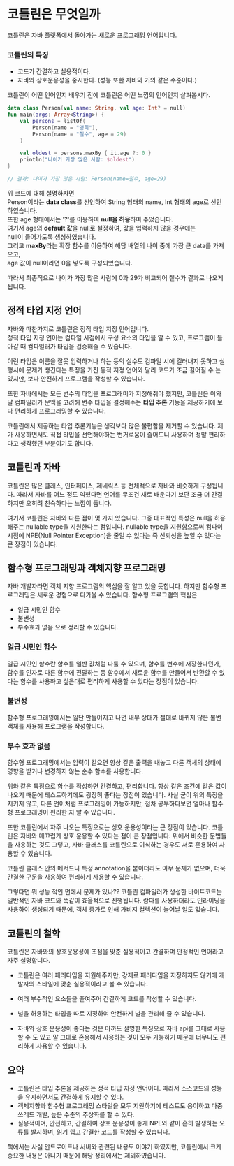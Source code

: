 # 코틀린은 무엇일까
코틀린은 자바 플랫폼에서 돌아가는 새로운 프로그래밍 언어입니다.

### 코틀린의 특징
* 코드가 간결하고 실용적이다.
* 자바와 상호운용성을 중시한다. (성능 또한 자바와 거의 같은 수준이다.)

코틀린이 어떤 언어인지 배우기 전에 코틀린은 어떤 느낌의 언어인지 살펴봅시다.
```kotlin
data class Person(val name: String, val age: Int? = null)
fun main(args: Array<String>) {
    val persons = listOf(
        Person(name = "영희"),
        Person(name = "철수", age = 29)
    )

    val oldest = persons.maxBy { it.age ?: 0 }
    println("나이가 가장 많은 사람: $oldest")
}

// 결과: 나이가 가장 많은 사람: Person(name=철수, age=29)
```

위 코드에 대해 설명하자면 <br>
Person이라는 **data class**를 선언하여 String 형태의 name, Int 형태의 age로 선언하였습니다.<br> 또한 age 형태에서는 '?'를 이용하여 **null을 허용**하여 주었습니다.<br> 여기서 age의 **default 값**을 null로 설정하여, 값을 입력하지 않을 경우에는<br> null이 들어가도록 생성하였습니다. <br>
그리고 **maxBy**라는 확장 함수를 이용하여 
해당 배열의 나이 중에 가장 큰 data를 가져오고,<br>
age 값이 null이라면 0을 넣도록 구성되었습니다.

따라서 최종적으로 나이가 가장 많은 사람에 0과 29가 비교되어 철수가 결과로 나오게 됩니다.

## 정적 타입 지정 언어
자바와 마찬가지로 코틀린은 정적 타입 지정 언어입니다. <br>
정적 타입 지정 언어는 컴파일 시점에서 구성 요소의 타입을 알 수 있고, 프로그램이 돌아갈 때 컴파일러가 타입을 겁증해줄 수 있습니다.

이런 타입은 이름을 잘못 입력하거나 하는 등의 실수도 컴파일 시에 걸러내지 못하고 실행시에 문제가 생긴다는 특징을 가진 동적 지정 언어와 달리 코드가 조금 길어질 수 는 있지만, 
보다 안전하게 프로그램을 작성할 수 있습니다.

또한 자바에서는 모든 변수의 타입을 프로그래머가 지정해줘야 했지만, 코틀린은 이와 달 컴파일러가 문맥을 고려해 변수 타입을 결정해주는 **타입 추론** 기능을 제공하기에 보다 편리하게 프로그래밍할 수 있습니다.

코틀린에서 제공하는 타입 추론기능은 생각보다 많은 불편함을 제거할 수 있습니다. 제가 사용하면서도 직접 타입을 선언해야하는 번거로움이 줄어드니 사용하며 정말 편리하다고 생각했던 부분이기도 합니다.

## 코틀린과 자바
코틀린은 많은 클래스, 인터페이스, 제네릭스 등 전체적으로 자바와 비슷하게 구성됩니다. 따라서 자바를 어느 정도 익혔다면 언어를 무조건 새로 배운다기 보단 조금 더 간결하지만 오히려 친숙하다는 느낌이 듭니다.

여기서 코틀린은 자바와 다른 점이 몇 가지 있습니다. 그중 대표적인 특성은 null을 허용해주는 nullable type을 지원한다는 점입니다.
nullable type을 지원함으로써 컴파이 시점에 NPE(Null Pointer Exception)을 줄일 수 있다는 즉 신뢰성을 높일 수 있다는 큰 장점이 있습니다. 

## 함수형 프로그래밍과 객체지향 프로그래밍
자바 개발자라면 객체 지향 프로그램의 핵심을 잘 알고 있을 듯합니다.
하지만 함수형 프로그래밍은 새로운 경험으로 다가올 수 있습니다.
함수형 프로그램의 핵심은
* 일급 시민인 함수 
* 불변성
* 부수효과 없음
으로 정리할 수 있습니다.

### 일급 시민인 함수
일급 시민인 함수란 함수를 일반 값처럼 다룰 수 있으며, 함수를 변수에 저장한다던가, 함수를 인자로 다른 함수에 전달하는 등 함수에서 새로운 함수를 만들어서 반환할 수 있다는 함수를 사용하고 싶은대로 편리하게 사용할 수 있다는 장점이 있습니다.

### 불변성 
함수형 프로그래밍에서는 일단 만들어지고 나면 내부 상태가 절대로 바뀌지 않은 불변 객체를 사용해 프로그램을 작성합니다.

### 부수 효과 없음
함수형 프로그래밍에서는 입력이 같으면 항상 같은 출력을 내놓고 다른 객체의 상태에 영향을 받거나 변경하지 않는 순수 함수를 사용합니다.

위와 같은 특징으로 함수를 작성하면 간결하고, 편리합니다. 항상 같은 조건에 같은 값이 나오기 때문에 테스트하기에도 굉장히 좋다는 장점이 있습니다. 사실 굳이 위의 특징을 지키지 않고, 다른 언어처럼 프로그래밍이 가능하지만, 점차 공부하다보면 얼마나 함수형 프로그래밍이 편리한 지 알 수 있습니다.

또한 코틀린에서 자주 나오는 특징으로는 상호 운용성이라는 큰 장점이 있습니다. 코틀린은 자바와 매끄럽게 상호 운용할 수 있다는 점이 큰 장점입니다. 위에서 비슷한 문법들을 사용하는 것도 그렇고, 자바 클래스를 코틀린으로 이식하는 경우도 서로 혼용하여 사용할 수 있습니다.

코틀린 클래스 안의 메서드나 특정 annotation을 붙이더라도 아무 문제가 없으며, 더욱 간결한 구문을 사용하여 편리하게 사용할 수 있습니다.

그렇다면 뭐 성능 적인 면에서 문제가 있나??
코틀린 컴파일러가 생성한 바이트코드는 일반적인 자바 코드와 똑같이 효율적으로 진행됩니다. 람다를 사용하더라도 인라이닝을 사용하여 생성되기 때문에, 객체 증가로 인해 가비지 컬렉션이 늘어날 일도 없습니다.

## 코틀린의 철학
코틀린은 자바와의 상호운용성에 초점을 맞춘 실용적이고 간결하며 안정적인 언어라고 자주 설명합니다.

* 코틀린은 여러 패러다임을 지원해주지만, 강제로 패러다임을 지정하지도 않기에 개발자의 스타일에 맞춘 실용적이라고 볼 수 있습니다.

* 여러 부수적인 요소들을 줄여주어 간결하게 코드를 작성할 수 있습니다.

* 널을 허용하는 타입을 따로 지정하여 안전하게 널을 관리해 줄 수 있습니다.

* 자바와 상호 운용성이 좋다는 것은 아까도 설명한 특징으로 자바 api를 그대로 사용할 수 도 있고 말 그대로 혼용해서 사용하는 것이 모두 가능하기 때문에 너무나도 편리하게 사용할 수 있습니다.

## 요약
* 코틀린은 타입 추론을 제공하는 정적 타입 지정 언어이다. 따라서 소스코드의 성능을 유지하면서도 간결하게 유지할 수 있다.
* 객체지향과 함수형 프로그래밍 스타일을 모두 지원하기에 테스트도 용이하고 다중 쓰레드 개발, 높은 수준의 추상화를 할 수 있다.
* 실용적이며, 안전하고, 간결하여 상호 운용성이 좋게 NPE와 같이 흔히 발생하는 오류를 발지하며, 읽기 쉽고 간결한 코드를 작성할 수 있습니다.

책에서는 사실 안드로이드나 서버와 관련된 내용도 이야기 하였지만,
코틀린에서 크게 중요한 내용은 아니기 때문에 해당 정리에서는 제외하였습니다.